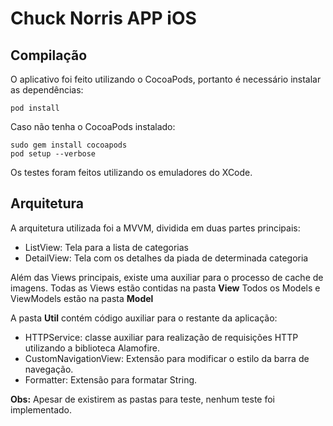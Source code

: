 #  Chuck Norris APP iOS

## Compilação

O aplicativo foi feito utilizando o CocoaPods, portanto é necessário instalar as dependências:

```
pod install
```

Caso não tenha o CocoaPods instalado:

```
sudo gem install cocoapods
pod setup --verbose
```

Os testes foram feitos utilizando os emuladores do XCode. 

## Arquitetura

A arquitetura utilizada foi a MVVM, dividida em duas partes principais:

* ListView: Tela para a lista de categorias
* DetailView: Tela com os detalhes da piada de determinada categoria

Além das Views principais, existe uma auxiliar para o processo de cache de imagens.
Todas as Views estão contidas na pasta **View**
Todos os Models e ViewModels estão na pasta **Model**

A pasta **Util** contém código auxiliar para o restante da aplicação:

* HTTPService: classe auxiliar para realização de requisições HTTP utilizando a biblioteca Alamofire.
* CustomNavigationView: Extensão para modificar o estilo da barra de navegação.
* Formatter: Extensão para formatar String.

**Obs:** Apesar de existirem as pastas para teste, nenhum teste foi implementado.
